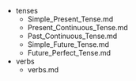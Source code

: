 - tenses
  - Simple_Present_Tense.md
  - Present_Continuous_Tense.md
  - Past_Continuous_Tense.md
  - Simple_Future_Tense.md
  - Future_Perfect_Tense.md
- verbs
  - verbs.md
